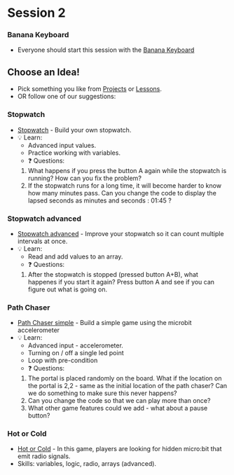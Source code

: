 # Session 2

### Banana Keyboard
* Everyone should start this session with the [Banana Keyboard](https://makecode.microbit.org/projects)

## Choose an Idea!

* Pick something you like from [Projects](https://makecode.microbit.org/projects) or [Lessons](https://makecode.microbit.org/lessons).
* OR follow one of our suggestions:

### Stopwatch
* [Stopwatch](/Instructions/Stopwatch/Stopwatch.md) - Build your own stopwatch.
* :bulb: Learn:
  * Advanced input values.
  * Practice working with variables.
  * :question: Questions:
  1. What happens if you press the button A again while the stopwatch is running? How can you fix the problem?
  2. If the stopwatch runs for a long time, it will become harder to know how many minutes pass. Can you change the code to display the lapsed seconds as minutes and seconds : 01:45 ?

### Stopwatch advanced
* [Stopwatch advanced](/Instructions/Stopwatch_multiple_timers/Stopwatch_advanced.md) - Improve your stopwatch so it can count multiple intervals at once.
* :bulb: Learn:
  * Read and add values to an array.
  * :question: Questions:
   1. After the stopwatch is stopped (pressed button A+B), what happenes if you start it again? Press button A and see if you can figure out what is going on.

### Path Chaser
* [Path Chaser simple](/Instructions/PathChaser/PathChaser_simple.md) - Build a simple game using the microbit accelerometer
* :bulb: Learn:
  * Advanced input - accelerometer.
  * Turning on / off a single led point
  * Loop with pre-condition
  * :question: Questions:
   1. The portal is placed randomly on the board. What if the location on the portal is 2,2 - same as the initial location of the path chaser? Can we do something to make sure this never happens?
   2. Can you change the code so that we can play more than once?
   3. What other game features could we add - what about a pause button?

### Hot or Cold
* [Hot or Cold](https://makecode.microbit.org/projects/hot-or-cold) - In this game, players are looking for hidden micro:bit that emit radio signals. 
* Skills: variables, logic, radio, arrays (advanced).
